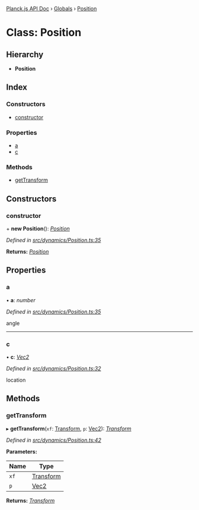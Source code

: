 [Planck.js API Doc](../README.md) › [Globals](../globals.md) › [Position](position.md)

# Class: Position

## Hierarchy

* **Position**

## Index

### Constructors

* [constructor](position.md#constructor)

### Properties

* [a](position.md#a)
* [c](position.md#c)

### Methods

* [getTransform](position.md#gettransform)

## Constructors

###  constructor

\+ **new Position**(): *[Position](position.md)*

*Defined in [src/dynamics/Position.ts:35](https://github.com/shakiba/planck.js/blob/1523746/src/dynamics/Position.ts#L35)*

**Returns:** *[Position](position.md)*

## Properties

###  a

• **a**: *number*

*Defined in [src/dynamics/Position.ts:35](https://github.com/shakiba/planck.js/blob/1523746/src/dynamics/Position.ts#L35)*

angle

___

###  c

• **c**: *[Vec2](vec2.md)*

*Defined in [src/dynamics/Position.ts:32](https://github.com/shakiba/planck.js/blob/1523746/src/dynamics/Position.ts#L32)*

location

## Methods

###  getTransform

▸ **getTransform**(`xf`: [Transform](transform.md), `p`: [Vec2](vec2.md)): *[Transform](transform.md)*

*Defined in [src/dynamics/Position.ts:42](https://github.com/shakiba/planck.js/blob/1523746/src/dynamics/Position.ts#L42)*

**Parameters:**

Name | Type |
------ | ------ |
`xf` | [Transform](transform.md) |
`p` | [Vec2](vec2.md) |

**Returns:** *[Transform](transform.md)*
